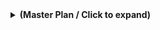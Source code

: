 <details>

<summary><strong>(Master Plan / Click to expand)</strong></summary>

### **Final Prompt: Architecting an Advanced, Self-Evolving AI Coding Partner in VSCode**

#### **Objective**

Your primary mission is to architect and implement a sophisticated, **polyglot** multi-agent AI system that integrates deeply into VSCode. This system will function as a **universal programming partner**, capable of assisting with development by **understanding the entire project context**, proactively identifying issues, and learning from user interactions.

#### **Core Principles & Constraints**

1.  **Living Architecture Document:** This `PLAN.md` is the single source of truth.

2.  **Project-Wide Context:** The agent must understand the entire codebase, not just the active file. It achieves this by building and maintaining a symbol index of the project, enabling semantic search and a deep understanding of code relationships.

3.  **Learning and Personalization:** The agent must learn from user feedback to adapt its behavior.

4.  **Resource Efficiency:** Costly operations like LLM calls are used judiciously.

5.  **LLM-Led Workflow:** The LLM plans and executes complex tasks by calling simple tools in sequence.

6.  **Agent Action System:** Agents can propose `ui-action`s for direct user-approved execution.

7.  **Polyglot & Extensible Environment:** The system is a universal programming partner.

8.  **Architectural Purity:** Strictly follow **MAS, MCP, and A2A** patterns.

(Other principles like Stability, Incremental Development, etc., remain)


#### **System Architecture Overview**

The system is a **Multi-Agent System (MAS)**. A `CodeWatcherAgent` monitors file changes to trigger proactive analysis and re-indexing. An `AILedLearningAgent` processes user feedback. A `CodeAnalysisAgent` maintains the project-wide symbol index.

#### **Agent & Tool Roster**

**A. Agents (within the VSCode Extension):**

- `OrchestratorAgent`: Directs all user-facing workflows.
- `CodeWatcherAgent`: A background agent that observes file-save events and triggers re-indexing and analysis.
- `CodeAnalysisAgent`: **The project indexing engine.** Builds and maintains a project-wide symbol index (functions, classes, etc.) to enable semantic search capabilities.
- `ContextManagementAgent`: Uses the `CodebaseSearchTool` to find relevant code snippets from across the entire project to provide rich context to the LLM.
- `RefactoringSuggestionAgent`: A specialized agent for refactoring.
- `DocumentationGenerationAgent`: A specialized agent for generating documentation.
- `SecurityAnalysisAgent`: A specialized agent that performs security checks.
- `AILedLearningAgent`: A specialized agent that processes user feedback.


**B. Tools (exposed by the Local Tool Server):**

- `CodebaseSearchTool`: A new tool that searches the symbol index for definitions or usages of a given symbol (function, class, etc.).
- `WebSearchTool`, `TerminalExecutionTool`, `FileReadTool`, `FileWriteTool`, `GitAutomationTool`, `SecurityVulnerabilityTool`, etc.


#### **User Interface (UI) Components**

- **Main View:** A side panel with navigation between Chat and Settings.
- **Feedback Mechanism:** "Apply" and "Dismiss" buttons for agent suggestions.
- **File Protection Toggle:** A UI switch to enable or disable the AI's ability to write to files.

</details>